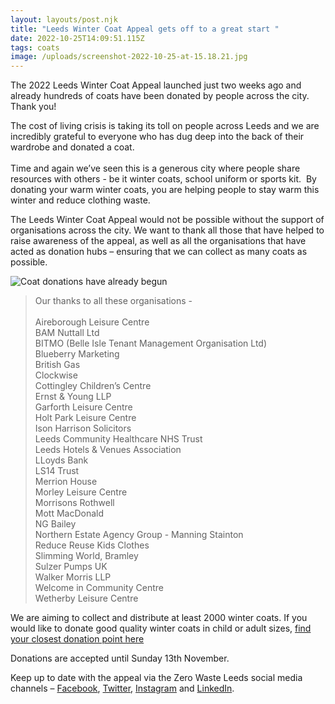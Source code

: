 ```yaml
---
layout: layouts/post.njk
title: "Leeds Winter Coat Appeal gets off to a great start "
date: 2022-10-25T14:09:51.115Z
tags: coats
image: /uploads/screenshot-2022-10-25-at-15.18.21.jpg
---
```

The 2022 Leeds Winter Coat Appeal launched just two weeks ago and already hundreds of coats have been donated by people across the city. Thank you! 

The cost of living crisis is taking its toll on people across Leeds and we are incredibly grateful to everyone who has dug deep into the back of their wardrobe and donated a coat. \
\
Time and again we’ve seen this is a generous city where people share resources with others - be it winter coats, school uniform or sports kit.  By donating your warm winter coats, you are helping people to stay warm this winter and reduce clothing waste.  

The Leeds Winter Coat Appeal would not be possible without the support of organisations across the city. We want to thank all those that have helped to raise awareness of the appeal, as well as all the organisations that have acted as donation hubs – ensuring that we can collect as many coats as possible. 

![Coat donations have already begun](/uploads/screenshot-2022-10-25-at-15.16.09.jpg "Coat donations have already begun")

> Our thanks to all these organisations - \
> \
> Aireborough Leisure Centre\
> BAM Nuttall Ltd\
> BITMO (Belle Isle Tenant Management Organisation Ltd)\
> Blueberry Marketing\
> British Gas\
> Clockwise\
> Cottingley Children’s Centre\
> Ernst & Young LLP\
> Garforth Leisure Centre\
> Holt Park Leisure Centre\
> Ison Harrison Solicitors\
> Leeds Community Healthcare NHS Trust\
> Leeds Hotels & Venues Association\
> LLoyds Bank\
> LS14 Trust\
> Merrion House\
> Morley Leisure Centre\
> Morrisons Rothwell\
> Mott MacDonald\
> NG Bailey\
> Northern Estate Agency Group - Manning Stainton\
> Reduce Reuse Kids Clothes\
> Slimming World, Bramley\
> Sulzer Pumps UK\
> Walker Morris LLP\
> Welcome in Community Centre\
> Wetherby Leisure Centre



We are aiming to collect and distribute at least 2000 winter coats. If you would like to donate good quality winter coats in child or adult sizes, [find your closest donation point here](https://www.zerowasteleeds.org.uk/projects/leeds-winter-coat-appeal/#map) 

Donations are accepted until Sunday 13th November.

Keep up to date with the appeal via the Zero Waste Leeds social media channels – [Facebook](https://www.facebook.com/zerowasteleeds), [Twitter](https://twitter.com/zerowasteleeds), [Instagram](https://www.instagram.com/zerowasteleeds/) and [LinkedIn](https://www.linkedin.com/company/zero-waste-leeds).